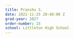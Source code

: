 ```yaml
---
title: Pranshu S.
date: 2022-11-25 20:48:00 Z
grad-year: 2027
order-number: 15
school: Littleton High School
---
```


